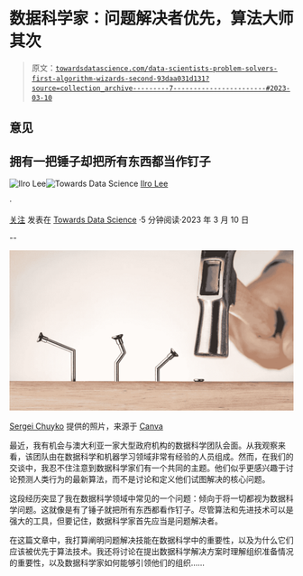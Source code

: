 # 数据科学家：问题解决者优先，算法大师其次

> 原文：[`towardsdatascience.com/data-scientists-problem-solvers-first-algorithm-wizards-second-93daa031d131?source=collection_archive---------7-----------------------#2023-03-10`](https://towardsdatascience.com/data-scientists-problem-solvers-first-algorithm-wizards-second-93daa031d131?source=collection_archive---------7-----------------------#2023-03-10)

## 意见

## 拥有一把锤子却把所有东西都当作钉子

[](https://ilro.medium.com/?source=post_page-----93daa031d131--------------------------------)![Ilro Lee](https://ilro.medium.com/?source=post_page-----93daa031d131--------------------------------)[](https://towardsdatascience.com/?source=post_page-----93daa031d131--------------------------------)![Towards Data Science](https://towardsdatascience.com/?source=post_page-----93daa031d131--------------------------------) [Ilro Lee](https://ilro.medium.com/?source=post_page-----93daa031d131--------------------------------)

·

[关注](https://medium.com/m/signin?actionUrl=https%3A%2F%2Fmedium.com%2F_%2Fsubscribe%2Fuser%2F111ad5b42e0b&operation=register&redirect=https%3A%2F%2Ftowardsdatascience.com%2Fdata-scientists-problem-solvers-first-algorithm-wizards-second-93daa031d131&user=Ilro+Lee&userId=111ad5b42e0b&source=post_page-111ad5b42e0b----93daa031d131---------------------post_header-----------) 发表在 [Towards Data Science](https://towardsdatascience.com/?source=post_page-----93daa031d131--------------------------------) ·5 分钟阅读·2023 年 3 月 10 日[](https://medium.com/m/signin?actionUrl=https%3A%2F%2Fmedium.com%2F_%2Fvote%2Ftowards-data-science%2F93daa031d131&operation=register&redirect=https%3A%2F%2Ftowardsdatascience.com%2Fdata-scientists-problem-solvers-first-algorithm-wizards-second-93daa031d131&user=Ilro+Lee&userId=111ad5b42e0b&source=-----93daa031d131---------------------clap_footer-----------)

--

[](https://medium.com/m/signin?actionUrl=https%3A%2F%2Fmedium.com%2F_%2Fbookmark%2Fp%2F93daa031d131&operation=register&redirect=https%3A%2F%2Ftowardsdatascience.com%2Fdata-scientists-problem-solvers-first-algorithm-wizards-second-93daa031d131&source=-----93daa031d131---------------------bookmark_footer-----------)![](img/b94f34d529c5565de2e4312321cfedc6.png)

[Sergei Chuyko](https://www.canva.com/design/DAFcxxZK2c0/NElLV0rZr0j-co1budgsGQ/edit#) 提供的照片，来源于 [Canva](https://www.canva.com/)

最近，我有机会与澳大利亚一家大型政府机构的数据科学团队会面。从我观察来看，该团队由在数据科学和机器学习领域非常有经验的人员组成。然而，在我们的交谈中，我忍不住注意到数据科学家们有一个共同的主题。他们似乎更感兴趣于讨论预测人类行为的最新算法，而不是讨论和定义他们试图解决的核心问题。

这段经历突显了我在数据科学领域中常见的一个问题：倾向于将一切都视为数据科学问题。这就像是有了锤子就把所有东西都看作钉子。尽管算法和先进技术可以是强大的工具，但要记住，数据科学家首先应当是问题解决者。

在这篇文章中，我打算阐明问题解决技能在数据科学中的重要性，以及为什么它们应该被优先于算法技术。我还将讨论在提出数据科学解决方案时理解组织准备情况的重要性，以及数据科学家如何能够引领他们的组织……
